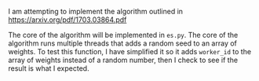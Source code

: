 I am attempting to implement the algorithm outlined in https://arxiv.org/pdf/1703.03864.pdf

The core of the algorithm will be implemented in `es.py`. The core of the algorithm runs multiple threads that adds a random seed to an array of weights. To test this function, I have simplified it so it adds `worker_id` to the array of weights instead of a random number, then I check to see if the result is what I expected.

